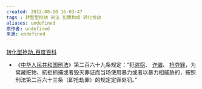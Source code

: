 ```yaml
---
created: 2022-08-10 16:03:47
tags : 转型型抢劫 刑法 犯罪构成 转化抢劫
aliases: undefined
原作者: undefined
来源: undefined
---
```

[转化型抢劫_百度百科](https://baike.baidu.com/item/%E8%BD%AC%E5%8C%96%E5%9E%8B%E6%8A%A2%E5%8A%AB/9578451)

- 《[中华人民共和国刑法](https://baike.baidu.com/item/%E4%B8%AD%E5%8D%8E%E4%BA%BA%E6%B0%91%E5%85%B1%E5%92%8C%E5%9B%BD%E5%88%91%E6%B3%95/721359)》第二百六十九条规定：“犯[盗窃](https://baike.baidu.com/item/%E7%9B%97%E7%AA%83/6882526)、 [诈骗](https://baike.baidu.com/item/%E8%AF%88%E9%AA%97/77769)、 [抢夺罪](https://baike.baidu.com/item/%E6%8A%A2%E5%A4%BA%E7%BD%AA/181404)，为窝藏赃物、抗拒抓捕或者毁灭罪证而当场使用暴力或者以暴力相威胁的，按照刑法第二百六十三条（即抢劫罪）的规定定罪处罚。”